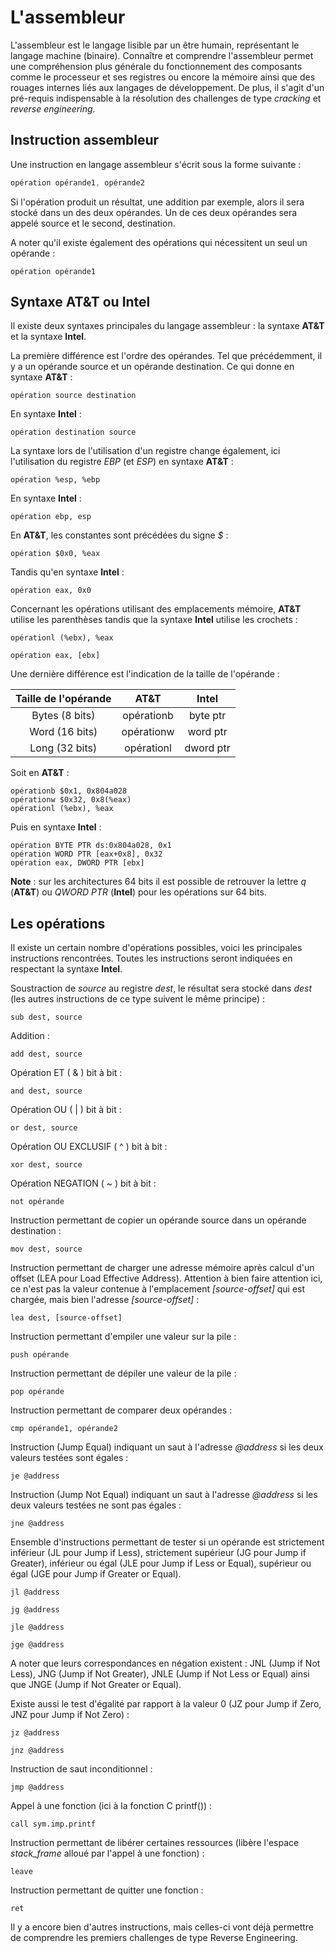# L'assembleur

L'assembleur est le langage lisible par un être humain, représentant le langage machine \(binaire\). Connaître et comprendre l'assembleur permet une compréhension plus générale du fonctionnement des composants comme le processeur et ses registres ou encore la mémoire ainsi que des rouages internes liés aux langages de développement. De plus, il s'agit d'un pré-requis indispensable à la résolution des challenges de type _cracking_ et _reverse engineering_.

## Instruction assembleur

Une instruction en langage assembleur s'écrit sous la forme suivante :

```c
opération opérande1, opérande2
```

Si l'opération produit un résultat, une addition par exemple, alors il sera stocké dans un des deux opérandes. Un de ces deux opérandes sera appelé source et le second, destination.

A noter qu'il existe également des opérations qui nécessitent un seul un opérande :

```text
opération opérande1
```

## Syntaxe AT&T ou Intel

Il existe deux syntaxes principales du langage assembleur : la syntaxe **AT&T** et la syntaxe **Intel**.

La première différence est l'ordre des opérandes. Tel que précédemment, il y a un opérande source et un opérande destination. Ce qui donne en syntaxe **AT&T** :

```text
opération source destination
```

En syntaxe **Intel** :

```text
opération destination source
```

La syntaxe lors de l'utilisation d'un registre change également, ici l'utilisation du registre _EBP_ \(et _ESP_\) en syntaxe **AT&T** :

```text
opération %esp, %ebp
```

En syntaxe **Intel** :

```text
opération ebp, esp
```

En **AT&T**, les constantes sont précédées du signe _$_ :

```text
opération $0x0, %eax
```

Tandis qu'en syntaxe **Intel** :

```text
opération eax, 0x0
```

Concernant les opérations utilisant des emplacements mémoire, **AT&T** utilise les parenthèses tandis que la syntaxe **Intel** utilise les crochets :

```text
opérationl (%ebx), %eax
```

```text
opération eax, [ebx]
```

Une dernière différence est l'indication de la taille de l'opérande :

| Taille de l'opérande | AT&T | Intel |
| :---: | :---: | :---: |
| Bytes \(8 bits\) | opérationb | byte ptr |
| Word \(16 bits\) | opérationw | word ptr |
| Long \(32 bits\) | opérationl | dword ptr |

Soit en **AT&T** :

```text
opérationb $0x1, 0x804a028
opérationw $0x32, 0x8(%eax)
opérationl (%ebx), %eax
```

Puis en syntaxe **Intel** :

```text
opération BYTE PTR ds:0x804a028, 0x1
opération WORD PTR [eax+0x8], 0x32
opération eax, DWORD PTR [ebx]
```

**Note** : sur les architectures 64 bits il est possible de retrouver la lettre _q_ \(**AT&T**\) ou _QWORD PTR_ \(**Intel**\) pour les opérations sur 64 bits.

## Les opérations

Il existe un certain nombre d'opérations possibles, voici les principales instructions rencontrées. Toutes les instructions seront indiquées en respectant la syntaxe **Intel**.

Soustraction de _source_ au registre _dest_, le résultat sera stocké dans _dest_ \(les autres instructions de ce type suivent le même principe\) :

```text
sub dest, source
```

Addition :

```text
add dest, source
```

Opération ET \( & \) bit à bit :

```text
and dest, source
```

Opération OU \( \| \) bit à bit :

```text
or dest, source
```

Opération OU EXCLUSIF \( ^ \) bit à bit :

```text
xor dest, source
```

Opération NEGATION \( ~ \) bit à bit :

```text
not opérande
```

Instruction permettant de copier un opérande source dans un opérande destination :

```text
mov dest, source
```

Instruction permettant de charger une adresse mémoire après calcul d'un offset \(LEA pour Load Effective Address\). Attention à bien faire attention ici, ce n'est pas la valeur contenue à l'emplacement _\[source-offset\]_ qui est chargée, mais bien l'adresse _\[source-offset\]_ :

```text
lea dest, [source-offset]
```

Instruction permettant d'empiler une valeur sur la pile :

```text
push opérande
```

Instruction permettant de dépiler une valeur de la pile :

```text
pop opérande
```

Instruction permettant de comparer deux opérandes :

```text
cmp opérande1, opérande2
```

Instruction \(Jump Equal\) indiquant un saut à l'adresse _@address_ si les deux valeurs testées sont égales :

```text
je @address
```

Instruction \(Jump Not Equal\) indiquant un saut à l'adresse _@address_ si les deux valeurs testées ne sont pas égales :

```text
jne @address
```

Ensemble d'instructions permettant de tester si un opérande est strictement inférieur \(JL pour Jump if Less\), strictement supérieur \(JG pour Jump if Greater\), inférieur ou égal \(JLE pour Jump if Less or Equal\), supérieur ou égal \(JGE pour Jump if Greater or Equal\).

```text
jl @address
```

```text
jg @address
```

```text
jle @address
```

```text
jge @address
```

A noter que leurs correspondances en négation existent : JNL \(Jump if Not Less\), JNG \(Jump if Not Greater\), JNLE \(Jump if Not Less or Equal\) ainsi que JNGE \(Jump if Not Greater or Equal\).

Existe aussi le test d'égalité par rapport à la valeur 0 \(JZ pour Jump if Zero, JNZ pour Jump if Not Zero\) :

```text
jz @address
```

```text
jnz @address
```

Instruction de saut inconditionnel :

```text
jmp @address
```

Appel à une fonction \(ici à la fonction C printf\(\)\) :

```text
call sym.imp.printf
```

Instruction permettant de libérer certaines ressources \(libère l'espace _stack\_frame_ alloué par l'appel à une fonction\) :

```text
leave
```

Instruction permettant de quitter une fonction :

```text
ret
```

Il y a encore bien d'autres instructions, mais celles-ci vont déjà permettre de comprendre les premiers challenges de type Reverse Engineering.

